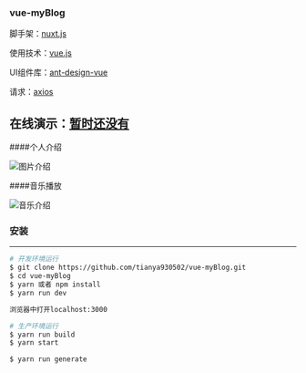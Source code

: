 ### vue-myBlog

脚手架：[nuxt.js](https://zh.nuxtjs.org/)

使用技术：[vue.js](https://cn.vuejs.org/)

UI组件库：[ant-design-vue](https://vuecomponent.github.io/ant-design-vue/)

请求：[axios](https://www.kancloud.cn/yunye/axios/234845)

在线演示：[暂时还没有]()
---

####个人介绍

![图片介绍](./static/Images/个人介绍.gif)

####音乐播放

![音乐介绍](./static/Images/音乐介绍.gif)

### 安装

---

``` bash
# 开发环境运行
$ git clone https://github.com/tianya930502/vue-myBlog.git
$ cd vue-myBlog
$ yarn 或者 npm install
$ yarn run dev

浏览器中打开localhost:3000

# 生产环境运行
$ yarn run build
$ yarn start

$ yarn run generate
```

